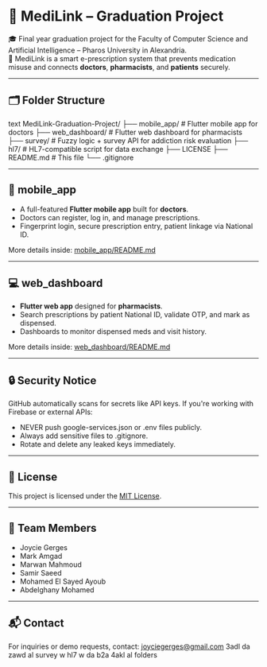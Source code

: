 # 🏥 MediLink – Graduation Project


🎓 Final year graduation project for the Faculty of Computer Science and Artificial Intelligence – Pharos University in Alexandria.  
💊 MediLink is a smart e-prescription system that prevents medication misuse and connects **doctors**, **pharmacists**, and **patients** securely.

---

## 🗂️ Folder Structure

text
MediLink-Graduation-Project/
├── mobile_app/          # Flutter mobile app for doctors
   ├── web_dashboard/       # Flutter web dashboard for pharmacists
      ├── survey/              # Fuzzy logic + survey API for addiction risk evaluation
          ├── hl7/                 # HL7-compatible script for data exchange
            ├── LICENSE
               ├── README.md            # This file
                 └── .gitignore


---

## 📱 mobile_app

- A full-featured **Flutter mobile app** built for **doctors**.
- Doctors can register, log in, and manage prescriptions.
- Fingerprint login, secure prescription entry, patient linkage via National ID.

More details inside: [mobile_app/README.md](./mobile_app/README.md)

---

## 💻 web_dashboard

- **Flutter web app** designed for **pharmacists**.
- Search prescriptions by patient National ID, validate OTP, and mark as dispensed.
- Dashboards to monitor dispensed meds and visit history.

More details inside: [web_dashboard/README.md](./web_dashboard/README.md)

---

## 🔒 Security Notice

GitHub automatically scans for secrets like API keys. If you're working with Firebase or external APIs:

- NEVER push google-services.json or .env files publicly.
- Always add sensitive files to .gitignore.
- Rotate and delete any leaked keys immediately.

---

## 📜 License

This project is licensed under the [MIT License](./LICENSE).

---

## 👥 Team Members

- Joycie Gerges
- Mark Amgad
- Marwan Mahmoud
- Samir Saeed
- Mohamed El Sayed Ayoub
- Abdelghany Mohamed

---

## 📬 Contact

For inquiries or demo requests, contact: joyciegerges@gmail.com
3adl da zawd al survey w hl7 w da b2a 4akl al folders 
